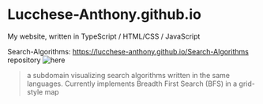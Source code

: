 # Lucchese-Anthony.github.io

My website, written in TypeScript / HTML/CSS / JavaScript

Search-Algorithms: https://lucchese-anthony.github.io/Search-Algorithms
    repository ![here](https://github.com/Lucchese-Anthony/Lucchese-Anthony.github.io/tree/main/Search-Algorithms)
> a subdomain visualizing search algorithms written in the same languages. Currently implements Breadth First Search (BFS) in a grid-style map 
